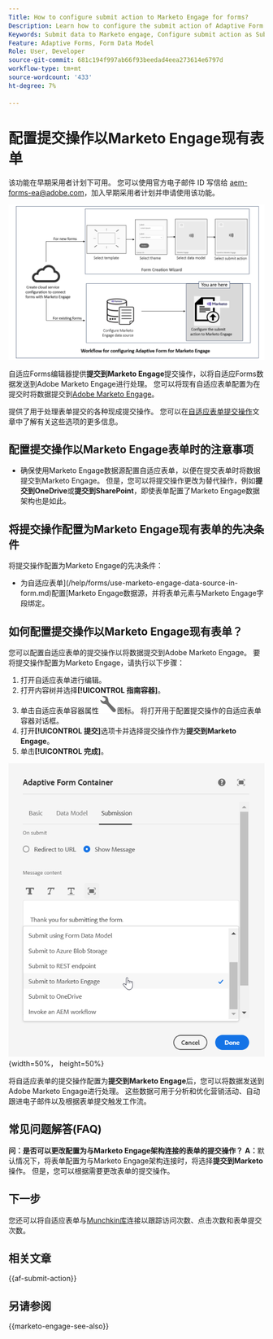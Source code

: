```yaml
---
Title: How to configure submit action to Marketo Engage for forms?
Description: Learn how to configure the submit action of Adaptive Form to send data to Marketo Engage.
Keywords: Submit data to Marketo engage, Configure submit action as Submit to Marketo Engage
Feature: Adaptive Forms, Form Data Model
Role: User, Developer
source-git-commit: 681c194f997ab66f93beedad4eea273614e6797d
workflow-type: tm+mt
source-wordcount: '433'
ht-degree: 7%

---
```



# 配置提交操作以Marketo Engage现有表单

<span class="preview">该功能在早期采用者计划下可用。 您可以使用官方电子邮件 ID 写信给 aem-forms-ea@adobe.com，加入早期采用者计划并申请使用该功能。</span>

![工作流](/help/forms/assets/workflow-marketo-3.png)

自适应Forms编辑器提供&#x200B;**提交到Marketo Engage**&#x200B;提交操作，以将自适应Forms数据发送到Adobe Marketo Engage进行处理。 您可以将现有自适应表单配置为在提交时将数据提交到[Adobe Marketo Engage](https://experienceleague.adobe.com/en/docs/marketo/using/home)。

提供了用于处理表单提交的各种现成提交操作。 您可以在[自适应表单提交操作](/help/forms/configure-submit-actions-core-components.md)文章中了解有关这些选项的更多信息。

## 配置提交操作以Marketo Engage表单时的注意事项

* 确保使用Marketo Engage数据源配置自适应表单，以便在提交表单时将数据提交到Marketo Engage。 但是，您可以将提交操作更改为替代操作，例如&#x200B;**提交到OneDrive**&#x200B;或&#x200B;**提交到SharePoint**，即使表单配置了Marketo Engage数据架构也是如此。

## 将提交操作配置为Marketo Engage现有表单的先决条件

将提交操作配置为Marketo Engage的先决条件：

* 为自适应表单](/help/forms/use-marketo-engage-data-source-in-form.md)配置[Marketo Engage数据源，并将表单元素与Marketo Engage字段绑定。

## 如何配置提交操作以Marketo Engage现有表单？

您可以配置自适应表单的提交操作以将数据提交到Adobe Marketo Engage。 要将提交操作配置为Marketo Engage，请执行以下步骤：

1. 打开自适应表单进行编辑。
1. 打开内容树并选择&#x200B;**[!UICONTROL 指南容器]**。
1. 单击自适应表单容器属性![自适应表单容器属性](/help/forms/assets/configure-icon.svg)图标。 将打开用于配置提交操作的自适应表单容器对话框。
1. 打开&#x200B;**[!UICONTROL 提交]**&#x200B;选项卡并选择提交操作作为&#x200B;**提交到Marketo Engage**。
1. 单击&#x200B;**[!UICONTROL 完成]**。

![Marketo提交操作](/help/forms/assets/marketo-engage-submit-action.png){width=50%， height=50%}


将自适应表单的提交操作配置为&#x200B;**提交到Marketo Engage**&#x200B;后，您可以将数据发送到Adobe Marketo Engage进行处理。 这些数据可用于分析和优化营销活动、自动跟进电子邮件以及根据表单提交触发工作流。

## 常见问题解答(FAQ)

**问：是否可以更改配置为与Marketo Engage架构连接的表单的提交操作？**
**A：**&#x200B;默认情况下，将表单配置为与Marketo Engage架构连接时，将选择&#x200B;**提交到Marketo**&#x200B;操作。 但是，您可以根据需要更改表单的提交操作。

## 下一步

您还可以将自适应表单与[Munchkin库](https://experienceleague.adobe.com/en/docs/marketo/using/product-docs/administration/setup/munchkin)连接以跟踪访问次数、点击次数和表单提交次数。

## 相关文章

{{af-submit-action}}

## 另请参阅

{{marketo-engage-see-also}}
